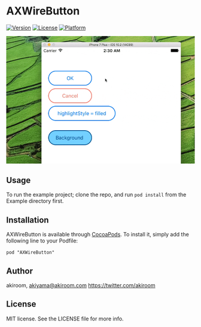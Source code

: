 # AXWireButton

[![Version](https://img.shields.io/cocoapods/v/AXWireButton.svg?style=flat)](http://cocoadocs.org/docsets/AXWireButton)
[![License](https://img.shields.io/cocoapods/l/AXWireButton.svg?style=flat)](http://cocoadocs.org/docsets/AXWireButton)
[![Platform](https://img.shields.io/cocoapods/p/AXWireButton.svg?style=flat)](http://cocoadocs.org/docsets/AXWireButton)

![Screenshot](https://raw.githubusercontent.com/akiroom/AXWireButton/master/Screenshot.gif)

## Usage

To run the example project; clone the repo, and run `pod install` from the Example directory first.

## Installation

AXWireButton is available through [CocoaPods](http://cocoapods.org). To install
it, simply add the following line to your Podfile:

    pod "AXWireButton"

## Author

akiroom, akiyama@akiroom.com
https://twitter.com/akiroom

## License

MIT license. See the LICENSE file for more info.

